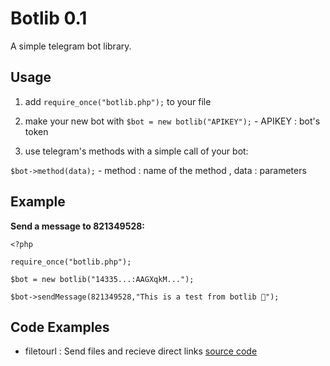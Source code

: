 # Botlib 0.1

A simple telegram bot library.

## Usage

1. add `require_once("botlib.php");` to your file

2. make your new bot with `$bot = new botlib("APIKEY");` - APIKEY : bot's token

3. use telegram's methods with a simple call of your bot:

`$bot->method(data);` - method : name of the method , data : parameters

## Example
**Send a message to 821349528:**
```
<?php

require_once("botlib.php");

$bot = new botlib("14335...:AAGXqkM...");

$bot->sendMessage(821349528,"This is a test from botlib 👋");
```

## Code Examples

* filetourl : Send files and recieve direct links [source code](examples/filetourl.php)
